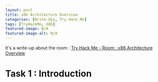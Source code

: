 ```yaml
---
layout: post
title: x86 Architecture Overview
categories: [Write-Ups, Try Hack Me]
tags: [TryHackMe, X86]
featured-image: N/A
featured-image-alt: N/A 
---
```


It's a write-up about the room : [Try Hack Me - Room : x86 Architecture Overview](https://tryhackme.com/r/room/x8664arch)

# Task 1 : Introduction

